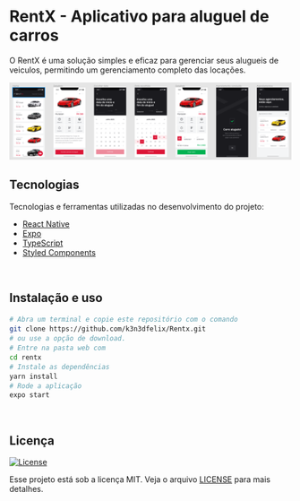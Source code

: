# RentX - Aplicativo para aluguel de carros
O RentX é uma solução simples e eficaz para gerenciar seus alugueis de veiculos, permitindo um gerenciamento completo das locações.

<img src="https://github.com/k3n3dfelix/Rentx/blob/main/screens/layouts.PNG" />

## Tecnologias

Tecnologias e ferramentas utilizadas no desenvolvimento do projeto:

- [React Native](https://reactjs.org/)
- [Expo](https://expo.io/)
- [TypeScript](https://www.typescriptlang.org/)
- [Styled Components](https://styled-components.com/)

<br>

## Instalação e uso

```bash
# Abra um terminal e copie este repositório com o comando
git clone https://github.com/k3n3dfelix/Rentx.git
# ou use a opção de download.
# Entre na pasta web com 
cd rentx
# Instale as dependências
yarn install
# Rode a aplicação
expo start
```

<br>

## Licença
<a href="https://opensource.org/licenses/MIT">
    <img alt="License" src="https://img.shields.io/badge/license-MIT-ff512f?style=flat-square">
</a>

<br>

Esse projeto está sob a licença MIT. Veja o arquivo [LICENSE](/LICENSE) para mais detalhes.
